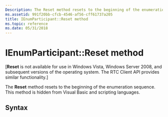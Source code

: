 ```yaml
---
Description: The Reset method resets to the beginning of the enumeration sequence. This method is hidden from Visual Basic and scripting languages.
ms.assetid: 991f20bb-cfcb-4546-af56-cff61737a205
title: IEnumParticipant::Reset method
ms.topic: reference
ms.date: 05/31/2018
---
```


# IEnumParticipant::Reset method

\[**Reset** is not available for use in Windows Vista, Windows Server 2008, and subsequent versions of the operating system. The RTC Client API provides similar functionality.\]

The **Reset** method resets to the beginning of the enumeration sequence. This method is hidden from Visual Basic and scripting languages.

## Syntax


```C++

